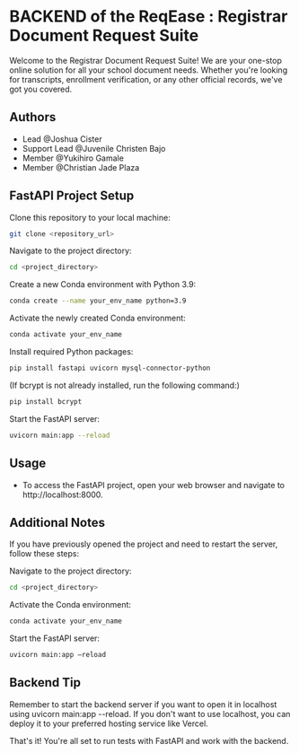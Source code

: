 # BACKEND of the ReqEase : Registrar Document Request Suite

Welcome to the Registrar Document Request Suite! We are your one-stop online solution for all your school document needs. Whether you're looking for transcripts, enrollment verification, or any other official records, we've got you covered. 

## Authors

- Lead @Joshua Cister
- Support Lead @Juvenile Christen Bajo
- Member @Yukihiro Gamale
- Member @Christian Jade Plaza

## FastAPI Project Setup

Clone this repository to your local machine:

```bash
git clone <repository_url> 
```

Navigate to the project directory:

```bash
cd <project_directory> 
```

Create a new Conda environment with Python 3.9:

```bash
conda create --name your_env_name python=3.9 
```

Activate the newly created Conda environment:

```bash
conda activate your_env_name 
```

Install required Python packages:

```bash
pip install fastapi uvicorn mysql-connector-python 
```

(If bcrypt is not already installed, run the following command:)

```bash
pip install bcrypt 
```

Start the FastAPI server:

```bash
uvicorn main:app --reload 
```

## Usage

- To access the FastAPI project, open your web browser and navigate to http://localhost:8000.

## Additional Notes
If you have previously opened the project and need to restart the server, follow these steps:

Navigate to the project directory:

```bash
cd <project_directory>
```

Activate the Conda environment:

```bash
conda activate your_env_name
```

Start the FastAPI server:

```bash
uvicorn main:app –reload
```

## Backend Tip

Remember to start the backend server if you want to open it in localhost using uvicorn main:app --reload. If you don't want to use localhost, you can deploy it to your preferred hosting service like Vercel.

That's it! You're all set to run tests with FastAPI and work with the backend.
